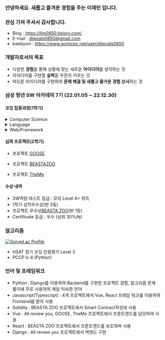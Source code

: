 ### 안녕하세요. 새롭고 즐겨운 경험을 주는 이재민 입니다.

### 관심 가져 주셔서 감사합니다.

- Blog : https://ljm0850.tistory.com/
- E-mail : dlwoals0850@gmail.com
- baekjoon : https://www.acmicpc.net/user/dlwoals0850



### 개발자로서의 목표

- 다양한 **경험**을 통해 상황에 맞는 새로운 **아이디어**를 생각하는 것
- 아이디어를 구현할 **실력**을 꾸준히 키우는 것
- 떠오른 아이디어를 구현하여 **문제 해결 및 새롭고 즐거운 경험 선사**하는 것



### 삼성 청년 SW 아카데미 7기 (22.01.05 ~ 22.12.30)

#### 코딩 집중과정(1학기)

<details>
    <summary>Computer Science</summary> 
    <li>기초수식, 재귀, 동적프로그래밍</li>
    <li>Array, String, Stack, Queue, Linked List, Tree</li>
    <li>탐욕 알고리즘, 분할정복, 백트래킹, 그래프, 문자열 탐색, 최적화</li>
</details>

<details> 
    <summary>Language</summary>  
	<li>Python : 언어 기초, 데이터 구조, 함수, 모듈/예외처리, OOP</li>
</details>

<details>
    <summary>Web/Framework</summary>
    <li>	Web : HTML, CSS, Bootstrap</li>
    <li>	Javascript : ES6 및 브라우저 조작, Axios를 활용한 비동기 통신</li>
    <li>	Django : HTTP, Server/Client 모델, MVC 패턴, Django 프레임워크</li>
	<li>	Vue : SPA, Vue-CLI, Vue-router, Vuex</li>
    <li>	DataBase : RDBMS/SQL, DB 모델링/ERD</li>
    <li>프로젝트 <a href="https://github.com/ljm0850/All-Review-you">All Review You<a/></li>
</details>

#### 심화 프로젝트(2학기)

- 프로젝트 [GOOSE](https://github.com/ljm0850/Goose)

- 프로젝트 [BEASTAZOO](https://github.com/ljm0850/BEASTA-ZOO)
- 프로젝트 [TheMe](https://github.com/ljm0850/TheMe)

#### 수상 내역

- SW역량 테스트 등급 : 모의 Level A+ 취득
- 1학기 성적우수상(반 3등)
- 프로젝트 우수상[BEASTA ZOO](https://github.com/ljm0850/BEASTA-ZOO)(반 1등)
- Certificate 등급 : 우수 (상위 30%內) 



### 알고리즘

<!-- ![ljm0850 GitHub stats](https://github-readme-stats.vercel.app/api?username=ljm0850&show_icons=true&theme=highcontrast) -->
[![Solved.ac Profile](http://mazassumnida.wtf/api/generate_badge?boj=dlwoals0850)](https://solved.ac/dlwoals0850)

- HSAT 정기 코딩 인증평가 Level 3
- PCCP lv 4 (Python)



### 언어 및 프레임워크

- Python : Django를 이용하여 Backend를 구현한 프로젝트 경험, 알고리즘 문제 풀이에 주로 사용하여 제일 익숙한 언어
- Javascript(Typescript) : 4개 프로젝트에서 Vue, React 프레임 워크를 이용하여 Frontend를 맡아 사용
- Solidity : BEASTA ZOO 프로젝트에서 Smart Contract작성에 사용
- Vue : All review you, GOOSE, TheMe 프로젝트에서 프론트엔드를 담당하여 사용
- React : BEASTA ZOO 프로젝트에서 프론트엔드를 보조하며 사용
- Django : All review you 프로젝트에서 백엔드 구현
